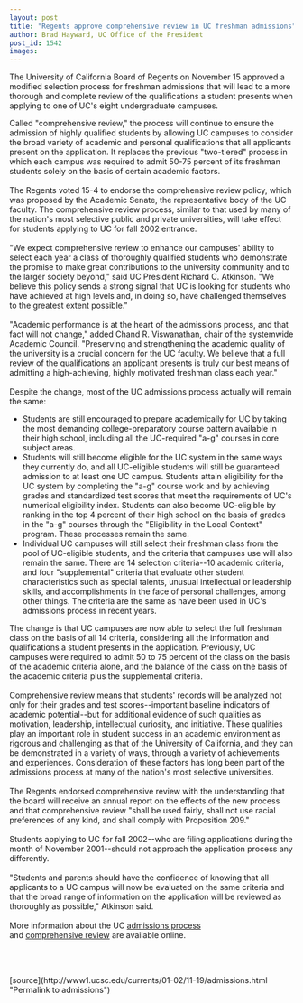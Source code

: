 ```yaml
---
layout: post
title: "Regents approve comprehensive review in UC freshman admissions"
author: Brad Hayward, UC Office of the President
post_id: 1542
images:
---
```


<p>
  The University of California Board of Regents on November 15 approved a modified selection process for freshman admissions that will lead to a more thorough and complete review of the qualifications a student presents when applying to one of UC's eight undergraduate campuses.
</p>
<p>
  Called "comprehensive review," the process will continue to ensure the admission of highly qualified students by allowing UC campuses to consider the broad variety of academic and personal qualifications that all applicants present on the application. It replaces the previous "two-tiered" process in which each campus was required to admit 50-75 percent of its freshman students solely on the basis of certain academic factors.<br>
  <br>
  The Regents voted 15-4 to endorse the comprehensive review policy, which was proposed by the Academic Senate, the representative body of the UC faculty. The comprehensive review process, similar to that used by many of the nation's most selective public and private universities, will take effect for students applying to UC for fall 2002 entrance.<br>
  <br>
  "We expect comprehensive review to enhance our campuses' ability to select each year a class of thoroughly qualified students who demonstrate the promise to make great contributions to the university community and to the larger society beyond," said UC President Richard C. Atkinson. "We believe this policy sends a strong signal that UC is looking for students who have achieved at high levels and, in doing so, have challenged themselves to the greatest extent possible."<br>
  <br>
  "Academic performance is at the heart of the admissions process, and that fact will not change," added Chand R. Viswanathan, chair of the systemwide Academic Council. "Preserving and strengthening the academic quality of the university is a crucial concern for the UC faculty. We believe that a full review of the qualifications an applicant presents is truly our best means of admitting a high-achieving, highly motivated freshman class each year."<br>
  <br>
  Despite the change, most of the UC admissions process actually will remain the same:
</p>
<ul>
  <li>Students are still encouraged to prepare academically for UC by taking the most demanding college-preparatory course pattern available in their high school, including all the UC-required "a-g" courses in core subject areas.
  </li>
  <li>Students will still become eligible for the UC system in the same ways they currently do, and all UC-eligible students will still be guaranteed admission to at least one UC campus. Students attain eligibility for the UC system by completing the "a-g" course work and by achieving grades and standardized test scores that meet the requirements of UC's numerical eligibility index. Students can also become UC-eligible by ranking in the top 4 percent of their high school on the basis of grades in the "a-g" courses through the "Eligibility in the Local Context" program. These processes remain the same.
  </li>
  <li>Individual UC campuses will still select their freshman class from the pool of UC-eligible students, and the criteria that campuses use will also remain the same. There are 14 selection criteria--10 academic criteria, and four "supplemental" criteria that evaluate other student characteristics such as special talents, unusual intellectual or leadership skills, and accomplishments in the face of personal challenges, among other things. The criteria are the same as have been used in UC's admissions process in recent years.
  </li>
</ul>
<p>
  The change is that UC campuses are now able to select the full freshman class on the basis of all 14 criteria, considering all the information and qualifications a student presents in the application. Previously, UC campuses were required to admit 50 to 75 percent of the class on the basis of the academic criteria alone, and the balance of the class on the basis of the academic criteria plus the supplemental criteria.<br>
  <br>
  Comprehensive review means that students' records will be analyzed not only for their grades and test scores--important baseline indicators of academic potential--but for additional evidence of such qualities as motivation, leadership, intellectual curiosity, and initiative. These qualities play an important role in student success in an academic environment as rigorous and challenging as that of the University of California, and they can be demonstrated in a variety of ways, through a variety of achievements and experiences. Consideration of these factors has long been part of the admissions process at many of the nation's most selective universities.<br>
  <br>
  The Regents endorsed comprehensive review with the understanding that the board will receive an annual report on the effects of the new process and that comprehensive review "shall be used fairly, shall not use racial preferences of any kind, and shall comply with Proposition 209."<br>
  <br>
  Students applying to UC for fall 2002--who are filing applications during the month of November 2001--should not approach the application process any differently.<br>
  <br>
  "Students and parents should have the confidence of knowing that all applicants to a UC campus will now be evaluated on the same criteria and that the broad range of information on the application will be reviewed as thoroughly as possible," Atkinson said.<br>
  <br>
  More information about the UC <a href="http://www.ucop.edu/pathways/infoctr/introuc/">admissions process</a><br>
  and <a href="http://www.ucop.edu/news/cr/">comprehensive review</a> are available online.<br>
  <br>
  <br>

</p>
<p>
  <img align="bottom" alt=" " border="0" height="1" src="../../images/trans.gif" width="385">
</p>
[source](http://www1.ucsc.edu/currents/01-02/11-19/admissions.html "Permalink to admissions")
